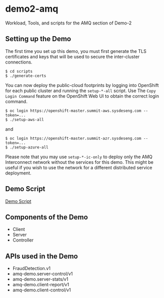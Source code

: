 # demo2-amq
Workload, Tools, and scripts for the AMQ section of Demo-2

## Setting up the Demo

The first time you set up this demo, you must first generate the TLS
certificates and keys that will be used to secure the inter-cluster
connections.

```
$ cd scripts
$ ./generate-certs
```

You can now deploy the public-cloud footprints by logging into OpenShift for
each public cluster and running the `setup-*-all` script.  Use The `Copy Login
Command` feature on the OpenShift Web UI to obtain the correct login command.

```
$ oc login https://openshift-master.summit-aws.sysdeseng.com --token=...
$ ./setup-aws-all
```

and

```
$ oc login https://openshift-master.summit-azr.sysdeseng.com --token=...
$ ./setup-azure-all
```

Please note that you may use `setup-*-ic-only` to deploy only the AMQ
Interconnect network without the services for this demo.  This might be useful
if you wish to use the network for a different distributed service deployment.

## Demo Script

[Demo Script](https://docs.google.com/document/d/1Xz_aSJAs6kbIBWFiZ4SnaCFhto1BfnMU5wXW6eqn0rs/edit?usp=sharing)

## Components of the Demo

 - Client
 - Server
 - Controller

## APIs used in the Demo

 - FraudDetection.v1
 - amq-demo.server-control/v1
 - amq-demo.server-stats/v1
 - amq-demo.client-report/v1
 - amq-demo.client-control/v1
